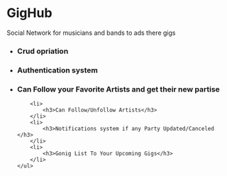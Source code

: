 # GigHub
Social Network for musicians and bands to ads there gigs
     <ul>
        <li>
            <h3>Crud opriation</h3>
        </li>
        <li>
            <h3>Authentication system</h3>
        </li>
        <li>
            <h3>Can Follow your Favorite Artists and get their new partise</h3>
        </li>
        
        <li>
            <h3>Can Follow/Unfollow Artists</h3>
        </li>
        <li>
            <h3>Notifications system if any Party Updated/Canceled </h3>
        </li>
        <li>
            <h3>Gonig List To Your Upcoming Gigs</h3>
        </li>
    </ul>
